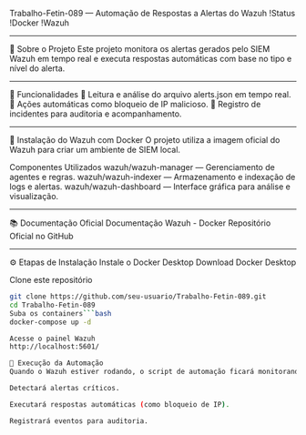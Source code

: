 Trabalho-Fetin-089 — Automação de Respostas a Alertas do Wazuh
!Status
!Docker
!Wazuh


---

📌 Sobre o Projeto
Este projeto monitora os alertas gerados pelo SIEM Wazuh em tempo real e executa respostas automáticas com base no tipo e nível do alerta.

---

📜 Funcionalidades
📄 Leitura e análise do arquivo alerts.json em tempo real.
🚫 Ações automáticas como bloqueio de IP malicioso.
📝 Registro de incidentes para auditoria e acompanhamento.

---

🐳 Instalação do Wazuh com Docker
O projeto utiliza a imagem oficial do Wazuh para criar um ambiente de SIEM local.

Componentes Utilizados
wazuh/wazuh-manager — Gerenciamento de agentes e regras.
wazuh/wazuh-indexer — Armazenamento e indexação de logs e alertas.
wazuh/wazuh-dashboard — Interface gráfica para análise e visualização.

---

📚 Documentação Oficial
Documentação Wazuh - Docker
Repositório Oficial no GitHub

---

⚙️ Etapas de Instalação
Instale o Docker Desktop
Download Docker Desktop

Clone este repositório
```bash
git clone https://github.com/seu-usuario/Trabalho-Fetin-089.git
cd Trabalho-Fetin-089
Suba os containers```bash
docker-compose up -d

Acesse o painel Wazuh
http://localhost:5601/

🚀 Execução da Automação
Quando o Wazuh estiver rodando, o script de automação ficará monitorando alerts.json e:

Detectará alertas críticos.

Executará respostas automáticas (como bloqueio de IP).

Registrará eventos para auditoria.
